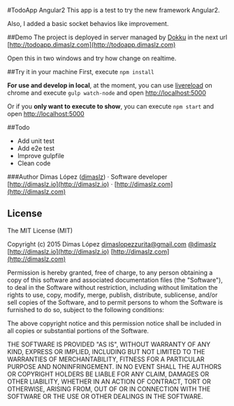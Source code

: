 #TodoApp Angular2
This app is a test to try the new framework Angular2. 

Also, I added a basic socket behavios like improvement.

##Demo
The project is deployed in server managed by [Dokku](https://github.com/dokku/dokku) in the next url [http://todoapp.dimaslz.com](http://todoapp.dimaslz.com)

Open this in two windows and try how change on realtime.

##Try it in your machine
First, execute `npm install`

**For use and develop in local**, at the moment, you can use [livereload](https://chrome.google.com/webstore/detail/livereload/jnihajbhpnppcggbcgedagnkighmdlei?hl=en) on chrome and execute `gulp watch-node` and open [http://localhost:5000](http://localhost:5000)

Or if you **only want to execute to show**, you can execute `npm start` and open [http://localhost:5000](http://localhost:5000)

##Todo
* Add unit test
* Add e2e test
* Improve gulpfile
* Clean code

###Author
Dimas López ([dimaslz](http://twitter.com/dimaslz)) · Software developer  
[http://dimaslz.io](http://dimaslz.io) · [http://dimaslz.com](http://dimaslz.com)

## License

The MIT License (MIT)

Copyright (c) 2015 Dimas López <dimaslopezzurita@gmail.com>
[@dimaslz](http://twitter.com/dimaslz) [http://dimaslz.io](http://dimaslz.io) [http://dimaslz.com](http://dimaslz.com)

Permission is hereby granted, free of charge, to any person obtaining a copy
of this software and associated documentation files (the "Software"), to deal
in the Software without restriction, including without limitation the rights
to use, copy, modify, merge, publish, distribute, sublicense, and/or sell
copies of the Software, and to permit persons to whom the Software is
furnished to do so, subject to the following conditions:

The above copyright notice and this permission notice shall be included in
all copies or substantial portions of the Software.

THE SOFTWARE IS PROVIDED "AS IS", WITHOUT WARRANTY OF ANY KIND, EXPRESS OR
IMPLIED, INCLUDING BUT NOT LIMITED TO THE WARRANTIES OF MERCHANTABILITY,
FITNESS FOR A PARTICULAR PURPOSE AND NONINFRINGEMENT. IN NO EVENT SHALL THE
AUTHORS OR COPYRIGHT HOLDERS BE LIABLE FOR ANY CLAIM, DAMAGES OR OTHER
LIABILITY, WHETHER IN AN ACTION OF CONTRACT, TORT OR OTHERWISE, ARISING FROM,
OUT OF OR IN CONNECTION WITH THE SOFTWARE OR THE USE OR OTHER DEALINGS IN
THE SOFTWARE.